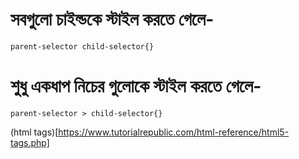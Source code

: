# সবগুলো চাইল্ডকে স্টাইল করতে গেলে-

`parent-selector child-selector{}`

# শুধু একধাপ নিচের গুলোকে স্টাইল করতে গেলে-

`parent-selector > child-selector{}`

(html tags)[https://www.tutorialrepublic.com/html-reference/html5-tags.php]

